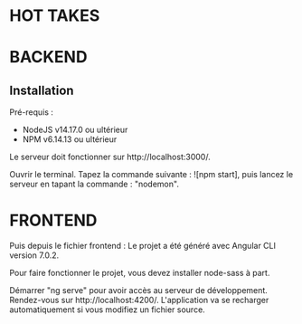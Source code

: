 # HOT TAKES # 

# BACKEND #

## Installation ##

Pré-requis : 
- NodeJS v14.17.0 ou ultérieur
- NPM v6.14.13 ou ultérieur

Le serveur doit fonctionner sur http://localhost:3000/.

Ouvrir le terminal.
Tapez la commande suivante : ![npm start], puis lancez le serveur en tapant la commande : "nodemon".

# FRONTEND #

Puis depuis le fichier frontend : Le projet a été généré avec Angular CLI version 7.0.2.

Pour faire fonctionner le projet, vous devez installer node-sass à part.

Démarrer "ng serve" pour avoir accès au serveur de développement. 
Rendez-vous sur http://localhost:4200/. 
L'application va se recharger automatiquement si vous modifiez un fichier source.
